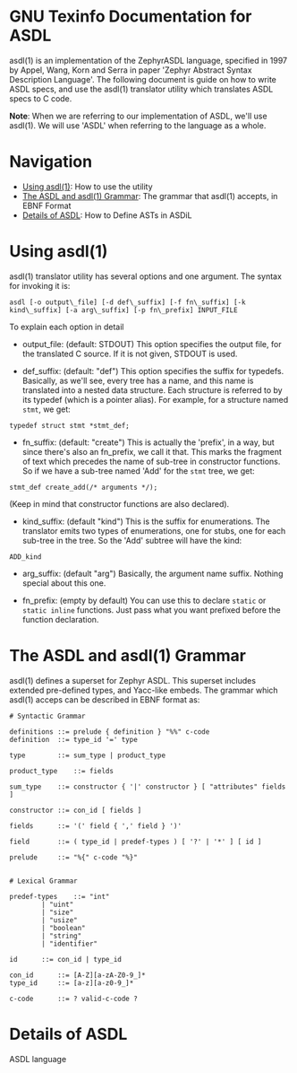 # GNU Texinfo Documentation for ASDL

asdl(1) is an implementation of the ZephyrASDL language, specified in 1997 by Appel, Wang, Korn and Serra in paper 'Zephyr Abstract Syntax Description Language'. The following document is guide on how to write ASDL specs, and use the asdl(1) translator utility which translates ASDL specs to C code.

**Note**: When we are referring to our implementation of ASDL, we'll use asdl(1). We will use 'ASDL' when referring to the language as a whole.

# Navigation

* [Using asdl(1)](#using-asdl-1): How to use the utility
* [The ASDL and asdl(1) Grammar](#the-asdl-and-asdl-1-grammar): The grammar that asdl(1) accepts, in EBNF Format
* [Details of ASDL](#details-of-asdl): How to Define ASTs in ASDiL


# Using asdl(1)

asdl(1) translator utility has several options and one argument. The syntax for invoking it is:

```
asdl [-o output\_file] [-d def\_suffix] [-f fn\_suffix] [-k kind\_suffix] [-a arg\_suffix] [-p fn\_prefix] INPUT_FILE
```

To explain each option in detail

* output\_file: (default: STDOUT) This option specifies the output file, for the translated C source. If it is not given, STDOUT is used.
 
* def\_suffix: (default: "def") This option specifies the suffix for typedefs. Basically, as we'll see, every tree has a name, and this name is translated into a nested data structure. Each structure is referred to by its typedef (which is a pointer alias). For example, for a structure named `stmt`, we get:

```
typedef struct stmt *stmt_def;
```

* fn\_suffix: (default: "create") This is actually the 'prefix', in a way, but since there's also an fn\_prefix, we call it that. This marks the fragment of text which precedes the name of sub-tree in constructor functions. So if we have a sub-tree named 'Add' for the `stmt` tree, we get:

```
stmt_def create_add(/* arguments */);
```

(Keep in mind that constructor functions are also declared).


* kind\_suffix: (default "kind") This is the suffix for enumerations. The translator emits two types of enumerations, one for stubs, one for each sub-tree in the tree. So the 'Add' subtree will have the kind:

```
ADD_kind
```

* arg\_suffix: (default "arg") Basically, the argument name suffix. Nothing special about this one.

* fn\_prefix: (empty by default) You can use this to declare `static` or `static inline` functions. Just pass what you want prefixed before the function declaration.

# The ASDL and asdl(1) Grammar

asdl(1) defines a superset for Zephyr ASDL. This superset includes extended pre-defined types, and Yacc-like embeds. The grammar which asdl(1) acceps can be described in EBNF format as:

```
# Syntactic Grammar

definitions	::= prelude { definition } "%%" c-code
definition	::= type_id '=' type

type		::= sum_type | product_type

product_type	::= fields

sum_type   	::= constructor { '|' constructor } [ "attributes" fields ]

constructor	::= con_id [ fields ]

fields		::= '(' field { ',' field } ')'

field 		::= ( type_id | predef-types ) [ '?' | '*' ] [ id ]

prelude		::= "%{" c-code "%}"


# Lexical Grammar
 
predef-types	::= "int" 
		| "uint"
 		| "size" 
		| "usize"
		| "boolean" 
		| "string"
		| "identifier"

id		::= con_id | type_id

con_id		::= [A-Z][a-zA-Z0-9_]*
type_id		::= [a-z][a-z0-9_]*

c-code		::= ? valid-c-code ?
```

# Details of ASDL

ASDL language
